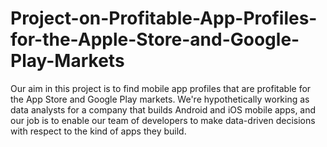 # Project-on-Profitable-App-Profiles-for-the-Apple-Store-and-Google-Play-Markets
Our aim in this project is to find mobile app profiles that are profitable for the App Store and Google Play markets. We're hypothetically working as data analysts for a company that builds Android and iOS mobile apps, and our job is to enable our team of developers to make data-driven decisions with respect to the kind of apps they build.
